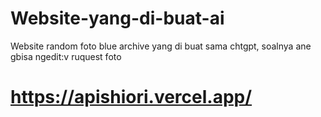 # Website-yang-di-buat-ai
Website random foto blue archive yang di buat sama chtgpt, soalnya ane gbisa ngedit:v
ruquest foto
# https://apishiori.vercel.app/
